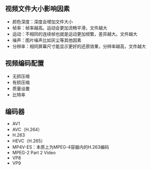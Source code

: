 ## 视频文件大小影响因素

- 颜色深度：深度会增加文件大小
- 帧率：帧率越高。运动会更加流畅平滑，文件越大
- 运动：不相同的连续帧也就是运动更加频繁，差异越大。文件越大
- 噪声：图片噪声比如灰尘等其他因素
- 分辨率：相同屏幕尺寸能显示更好的还原效果，分辨率越高，文件越大

## 视频编码配置

- 无损压缩
- 有损压缩
- 质量设置
- 比特率

## 编码器

- AV1
- AVC（H.264）
- H.263
- HEVC（H.265）
- MP4V-ES：本质上为MPEG-4容器内的H.263编码
- MPEG-2 Part 2 Video
- VP8
- VP9

